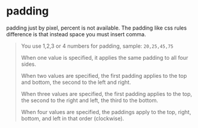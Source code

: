 # padding

padding just by pixel, percent is not available. The padding like css rules difference is that instead
space you must insert comma.

> You use 1,2,3 or 4 numbers for padding, sample: `20,25,45,75`
>
>  When one value is specified, it applies the same padding to all four sides.
>
> When two values are specified, the first padding applies to the top and bottom, the second to the left and right.
>
> When three values are specified, the first padding applies to the top, the second to the right and left, the third to the bottom.
>
> When four values are specified, the paddings apply to the top, right, bottom, and left in that order (clockwise).
